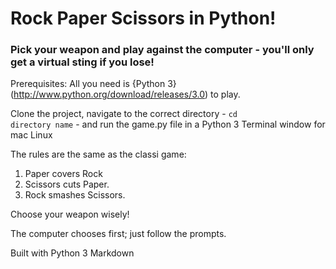 # Rock Paper Scissors in Python!

### Pick your weapon and play against the computer - you'll only get a virtual sting if you lose!

Prerequisites: All you need is {Python 3} (http://www.python.org/download/releases/3.0) to play.

Clone the project, navigate to the correct directory - <code>cd directory name</code> - and run the game.py file in a Python 3 Terminal window for mac Linux

The rules are the same as the classi game:
1. Paper covers Rock
2. Scissors cuts Paper.
3. Rock smashes Scissors.

Choose your weapon wisely!

The computer chooses first; just follow the prompts.

Built with Python 3
 Markdown
 